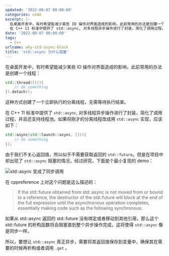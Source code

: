 ```yaml
---
updated: '2022-08-07 08:00:00'
categories: code
excerpt: |-
  在桌面开发中，有时希望能减少某些 IO 操作对界面造成的影响，此前常用的办法是创建一个线程。这种方式创建了一个立即执行的分离线程，无需等待执行结束。
  在 C++ 11 标准中提供了 std::async, 对多线程异步操作进行了封装，简化了调用过程。
date: '2022-08-07 08:00:00'
tags:
  - C++
urlname: why-std-async-block
title: 'std::async 为什么阻塞'
---
```


在桌面开发中，有时希望能减少某些 IO 操作对界面造成的影响，此前常用的办法是创建一个线程：


```c++
std::thread([](){
	// do something
}).detach();
```


这种方式创建了一个立即执行的分离线程，无需等待执行结束。


在 C++ 11 标准中提供了 `std::async`, 对多线程异步操作进行了封装，简化了调用过程，并且还支持线程池。如果将刚才的分离线程改成用 `std::async` 实现，应该如下：


```c++
std::async(std::launch::async, [](){
	// do something
});
```


由于我们不关心返回值，所以似乎不需要获取返回的 `std::future`。但是在项目中却出现了 `std::async` 阻塞的情况，经过研究，下面是个最小复现的 demo：


![std::async 变成了同步调用](https://prod-files-secure.s3.us-west-2.amazonaws.com/fbb39313-8950-40fc-9abf-5c7412d9778c/4f1cdf55-c03e-49c2-bdc5-986f5d8c5807/Untitled.png?X-Amz-Algorithm=AWS4-HMAC-SHA256&X-Amz-Content-Sha256=UNSIGNED-PAYLOAD&X-Amz-Credential=AKIAT73L2G45HZZMZUHI%2F20240926%2Fus-west-2%2Fs3%2Faws4_request&X-Amz-Date=20240926T042912Z&X-Amz-Expires=3600&X-Amz-Signature=6cb96b703bc2b58bfa19e03dd2a8c42a89b79171109bbfe05f92b084f63f124f&X-Amz-SignedHeaders=host&x-id=GetObject)


 在 cppreference 上对这个问题是这么描述的：


> If the std::future obtained from std::async is not moved from or bound to a reference, the destructor of the std::future will block at the end of the full expression until the asynchronous operation completes, essentially making code such as the following synchronous:


如果从 std::async 返回的 std::future 没有绑定或者移动到其他引用，那么这个 std::future 的析构函数将会阻塞直到整个异步操作完成，这将使得 `std::async` 像是同步一样。


所以，要想让 `std::async` 真正异步，需要将其返回值保存到变量中，确保其在需要的时候再析构或者调用 `.get` 。

